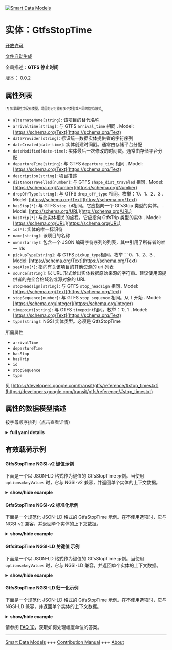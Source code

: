 <!-- 10-Header -->    
[![Smart Data Models](https://smartdatamodels.org/wp-content/uploads/2022/01/SmartDataModels_logo.png "Logo")](https://smartdatamodels.org)    
实体：GtfsStopTime    
===============<!-- /10-Header -->    
<!-- 15-License -->    
[开放许可](https://github.com/smart-data-models//dataModel.UrbanMobility/blob/master/GtfsStopTime/LICENSE.md)    
[文件自动生成](https://docs.google.com/presentation/d/e/2PACX-1vTs-Ng5dIAwkg91oTTUdt8ua7woBXhPnwavZ0FxgR8BsAI_Ek3C5q97Nd94HS8KhP-r_quD4H0fgyt3/pub?start=false&loop=false&delayms=3000#slide=id.gb715ace035_0_60)    
<!-- /15-License -->    
<!-- 20-Description -->    
全局描述：**GTFS 停止时间**    
版本： 0.0.2    
<!-- /20-Description -->    
<!-- 30-PropertiesList -->    
## 属性列表    
<sup><sub>[*] 如果属性中没有类型，是因为它可能有多个类型或不同的格式/模式</sub></sup>。    
- `alternateName[string]`: 该项目的替代名称  - `arrivalTime[string]`: 与 GTFS `arrival_time` 相同  . Model: [https://schema.org/Text](https://schema.org/Text)- `dataProvider[string]`: 标识统一数据实体提供者的字符序列  - `dateCreated[date-time]`: 实体创建时间戳。通常由存储平台分配  - `dateModified[date-time]`: 实体最后一次修改的时间戳。通常由存储平台分配  - `departureTime[string]`: 与 GTFS `departure_time` 相同  . Model: [https://schema.org/Text](https://schema.org/Text)- `description[string]`: 项目描述  - `distanceTravelled[number]`: 与 GTFS `shape_dist_traveled` 相同  . Model: [https://schema.org/Number](https://schema.org/Number)- `dropOffType[string]`: 与 GTFS `drop_off_type` 相同。枚举：'0、1、2、3  . Model: [https://schema.org/Text](https://schema.org/Text)- `hasStop[*]`: 与 GTFS `stop_id`相同。它应指向一个 GtfsStop 类型的实体。  . Model: [http://schema.org/URL](http://schema.org/URL)- `hasTrip[*]`: 与此实体相关的旅程。它应指向 GtfsTrip 类型的实体  . Model: [https://schema.org/URL](https://schema.org/URL)- `id[*]`: 实体的唯一标识符  - `name[string]`: 该项目的名称  - `owner[array]`: 包含一个 JSON 编码字符序列的列表，其中引用了所有者的唯一 Ids  - `pickupType[string]`: 与 GTFS `pickup_type`相同。枚举：'0、1、2、3  . Model: [https://schema.org/Text](https://schema.org/Text)- `seeAlso[*]`: 指向有关该项目的其他资源的 uri 列表  - `source[string]`: 以 URL 形式给出实体数据原始来源的字符串。建议使用源提供者的完全合格域名或源对象的 URL  - `stopHeadsign[string]`: 与 GTFS `stop_headsign` 相同  . Model: [https://schema.org/Text](https://schema.org/Text)- `stopSequence[number]`: 与 GTFS `stop_sequence` 相同。从 `1` 开始  . Model: [https://schema.org/Integer](https://schema.org/Integer)- `timepoint[string]`: 与 GTFS `timepoint`相同。枚举：'0, 1  . Model: [https://schema.org/Text](https://schema.org/Text)- `type[string]`: NGSI 实体类型。必须是 GtfsStopTime  <!-- /30-PropertiesList -->    
<!-- 35-RequiredProperties -->    
所需属性    
- `arrivalTime`  - `departureTime`  - `hasStop`  - `hasTrip`  - `id`  - `stopSequence`  - `type`  <!-- /35-RequiredProperties -->    
<!-- 40-RequiredProperties -->    
见 [https://developers.google.com/transit/gtfs/reference/#stop_timestxt](https://developers.google.com/transit/gtfs/reference/#stop_timestxt)    
<!-- /40-RequiredProperties -->    
<!-- 50-DataModelHeader -->    
## 属性的数据模型描述    
按字母顺序排列（点击查看详情）    
<!-- /50-DataModelHeader -->    
<!-- 60-ModelYaml -->    
<details><summary><strong>full yaml details</strong></summary>      
```yaml    
GtfsStopTime:      
  description: GTFS Stop Time      
  properties:      
    alternateName:      
      description: An alternative name for this item      
      type: string      
      x-ngsi:      
        type: Property      
    arrivalTime:      
      description: Same as GTFS `arrival_time`      
      pattern: ^([0-3][0-9]|4[0-7]):[0-5][0-9]:[0-5][0-9]$      
      type: string      
      x-ngsi:      
        model: https://schema.org/Text      
        type: Property      
    dataProvider:      
      description: A sequence of characters identifying the provider of the harmonised data entity      
      type: string      
      x-ngsi:      
        type: Property      
    dateCreated:      
      description: Entity creation timestamp. This will usually be allocated by the storage platform      
      format: date-time      
      type: string      
      x-ngsi:      
        type: Property      
    dateModified:      
      description: Timestamp of the last modification of the entity. This will usually be allocated by the storage platform      
      format: date-time      
      type: string      
      x-ngsi:      
        type: Property      
    departureTime:      
      description: Same as GTFS `departure_time`      
      pattern: ^([0-3][0-9]|4[0-7]):[0-5][0-9]:[0-5][0-9]$      
      type: string      
      x-ngsi:      
        model: https://schema.org/Text      
        type: Property      
    description:      
      description: A description of this item      
      type: string      
      x-ngsi:      
        type: Property      
    distanceTravelled:      
      description: Same as GTFS `shape_dist_traveled`      
      minimum: 0      
      type: number      
      x-ngsi:      
        model: https://schema.org/Number      
        type: Property      
    dropOffType:      
      default: 0      
      description: 'Same as GTFS `drop_off_type`. Enum:''0, 1, 2, 3'''      
      enum:      
        - 0      
        - 1      
        - 2      
        - 3      
      type: string      
      x-ngsi:      
        model: https://schema.org/Text      
        type: Property      
    hasStop:      
      anyOf:      
        - description: Identifier format of any NGSI entity      
          maxLength: 256      
          minLength: 1      
          pattern: ^[\w\-\.\{\}\$\+\*\[\]`|~^@!,:\\]+$      
          type: string      
          x-ngsi:      
            type: Property      
        - description: Identifier format of any NGSI entity      
          format: uri      
          type: string      
          x-ngsi:      
            type: Property      
      description: Same as GTFS `stop_id`. It shall point to an Entity of type GtfsStop      
      x-ngsi:      
        model: http://schema.org/URL      
        type: Relationship      
    hasTrip:      
      anyOf:      
        - description: Identifier format of any NGSI entity      
          maxLength: 256      
          minLength: 1      
          pattern: ^[\w\-\.\{\}\$\+\*\[\]`|~^@!,:\\]+$      
          type: string      
          x-ngsi:      
            type: Property      
        - description: Identifier format of any NGSI entity      
          format: uri      
          type: string      
          x-ngsi:      
            type: Property      
      description: Trip associated to this Entity. It shall point to an Entity of Type GtfsTrip      
      x-ngsi:      
        model: https://schema.org/URL      
        type: Relationship      
    id:      
      anyOf:      
        - description: Identifier format of any NGSI entity      
          maxLength: 256      
          minLength: 1      
          pattern: ^[\w\-\.\{\}\$\+\*\[\]`|~^@!,:\\]+$      
          type: string      
          x-ngsi:      
            type: Property      
        - description: Identifier format of any NGSI entity      
          format: uri      
          type: string      
          x-ngsi:      
            type: Property      
      description: Unique identifier of the entity      
      x-ngsi:      
        type: Property      
    name:      
      description: The name of this item      
      type: string      
      x-ngsi:      
        type: Property      
    owner:      
      description: A List containing a JSON encoded sequence of characters referencing the unique Ids of the owner(s)      
      items:      
        anyOf:      
          - description: Identifier format of any NGSI entity      
            maxLength: 256      
            minLength: 1      
            pattern: ^[\w\-\.\{\}\$\+\*\[\]`|~^@!,:\\]+$      
            type: string      
            x-ngsi:      
              type: Property      
          - description: Identifier format of any NGSI entity      
            format: uri      
            type: string      
            x-ngsi:      
              type: Property      
        description: Unique identifier of the entity      
        x-ngsi:      
          type: Property      
      type: array      
      x-ngsi:      
        type: Property      
    pickupType:      
      default: 0      
      description: 'Same as GTFS `pickup_type`. Enum:''0, 1, 2, 3'' '      
      enum:      
        - 0      
        - 1      
        - 2      
        - 3      
      type: string      
      x-ngsi:      
        model: https://schema.org/Text      
        type: Property      
    seeAlso:      
      description: list of uri pointing to additional resources about the item      
      oneOf:      
        - items:      
            format: uri      
            type: string      
          minItems: 1      
          type: array      
        - format: uri      
          type: string      
      x-ngsi:      
        type: Property      
    source:      
      description: 'A sequence of characters giving the original source of the entity data as a URL. Recommended to be the fully qualified domain name of the source provider, or the URL to the source object'      
      type: string      
      x-ngsi:      
        type: Property      
    stopHeadsign:      
      description: Same as GTFS `stop_headsign`      
      type: string      
      x-ngsi:      
        model: https://schema.org/Text      
        type: Property      
    stopSequence:      
      description: Same as GTFS `stop_sequence`. Starting with `1`      
      minimum: 1      
      type: number      
      x-ngsi:      
        model: https://schema.org/Integer      
        type: Property      
    timepoint:      
      default: 1      
      description: 'Same as GTFS `timepoint`. Enum:''0, 1'''      
      enum:      
        - 0      
        - 1      
      type: string      
      x-ngsi:      
        model: https://schema.org/Text      
        type: Property      
    type:      
      description: NGSI Entity type. It has to be GtfsStopTime      
      enum:      
        - GtfsStopTime      
      type: string      
      x-ngsi:      
        type: Property      
  required:      
    - id      
    - type      
    - arrivalTime      
    - departureTime      
    - hasStop      
    - hasTrip      
    - stopSequence      
  type: object      
  x-derived-from: ""      
  x-disclaimer: 'Redistribution and use in source and binary forms, with or without modification, are permitted  provided that the license conditions are met. Copyleft (c) 2022 Contributors to Smart Data Models Program'      
  x-license-url: https://github.com/smart-data-models/dataModel.UrbanMobility/blob/master/GtfsStopTime/LICENSE.md      
  x-model-schema: https://smart-data-models.github.io/dataModel.UrbanMobility/GtfsStopTime/schema.json      
  x-model-tags: ""      
  x-version: 0.0.2      
```    
</details>      
<!-- /60-ModelYaml -->    
<!-- 70-MiddleNotes -->    
<!-- /70-MiddleNotes -->    
<!-- 80-Examples -->    
## 有效载荷示例    
#### GtfsStopTime NGSI-v2 键值示例    
下面是一个以 JSON-LD 格式作为键值的 GtfsStopTime 示例。当使用 `options=keyValues` 时，它与 NGSI-v2 兼容，并返回单个实体的上下文数据。    
<details><summary><strong>show/hide example</strong></summary>      
```json  
{  
  "id": "urn:ngsi-ld:GtfsStopTime:Spain:Madrid:EMT:FE0010011_737",  
  "type": "GtfsStopTime",  
  "hasStop": "urn:ngsi-ld:GtfsStop:Madrid:EMT:737",  
  "hasTrip": "urn:ngsi-ld:GtfsTrip:Madrid:EMT:FE0010011",  
  "distanceTravelled": 759,  
  "stopSequence": 4,  
  "arrivalTime": "07:04:24",  
  "departureTime": "07:04:24"  
}  
```  
</details>    
#### GtfsStopTime NGSI-v2 标准化示例    
下面是一个规范化 JSON-LD 格式的 GtfsStopTime 示例。在不使用选项时，它与 NGSI-v2 兼容，并返回单个实体的上下文数据。    
<details><summary><strong>show/hide example</strong></summary>      
```json  
{  
  "id": "urn:ngsi-ld:GtfsStopTime:Spain:Madrid:EMT:FE0010011_737",  
  "type": "GtfsStopTime",  
  "departureTime": {  
    "type": "Text",  
    "value": "07:04:24"  
  },  
  "hasTrip": {  
    "type": "Text",  
    "value": "urn:ngsi-ld:GtfsTrip:Madrid:EMT:FE0010011"  
  },  
  "stopSequence": {  
    "type": "Number",  
    "value": 4  
  },  
  "distanceTravelled": {  
    "type": "Number",  
    "value": 759  
  },  
  "arrivalTime": {  
    "type": "Text",  
    "value": "07:04:24"  
  },  
  "hasStop": {  
    "type": "Text",  
    "value": "urn:ngsi-ld:GtfsStop:Madrid:EMT:737"  
  }  
}  
```  
</details>    
#### GtfsStopTime NGSI-LD 关键值 示例    
下面是一个以 JSON-LD 格式作为键值的 GtfsStopTime 示例。当使用 `options=keyValues` 时，它与 NGSI-LD 兼容，并返回单个实体的上下文数据。    
<details><summary><strong>show/hide example</strong></summary>      
```json  
{  
  "id": "urn:ngsi-ld:GtfsStopTime:Spain:Madrid:EMT:FE0010011_737",  
  "type": "GtfsStopTime",  
  "arrivalTime": "07:04:24",  
  "departureTime": "07:04:24",  
  "distanceTravelled": 759,  
  "hasStop": "urn:ngsi-ld:GtfsStop:Madrid:EMT:737",  
  "hasTrip": "urn:ngsi-ld:GtfsTrip:Madrid:EMT:FE0010011",  
  "stopSequence": 4,  
  "@context": [  
    "https://uri.etsi.org/ngsi-ld/v1/ngsi-ld-core-context.jsonld",  
    "https://raw.githubusercontent.com/smart-data-models/dataModel.UrbanMobility/master/context.jsonld"  
  ]  
}  
```  
</details>    
#### GtfsStopTime NGSI-LD 归一化示例    
下面是一个规范化 JSON-LD 格式的 GtfsStopTime 示例。在不使用选项时，它与 NGSI-LD 兼容，并返回单个实体的上下文数据。    
<details><summary><strong>show/hide example</strong></summary>      
```json  
{  
    "id": "urn:ngsi-ld:GtfsStopTime:Spain:Madrid:EMT:FE0010011_737",  
    "type": "GtfsStopTime",  
    "arrivalTime": {  
        "type": "Property",  
        "value": "07:04:24"  
    },  
    "departureTime": {  
        "type": "Property",  
        "value": "07:04:24"  
    },  
    "distanceTravelled": {  
        "type": "Property",  
        "value": 759  
    },  
    "hasStop": {  
        "type": "Relationship",  
        "object": "urn:ngsi-ld:GtfsStop:Madrid:EMT:737"  
    },  
    "hasTrip": {  
        "type": "Relationship",  
        "object": "urn:ngsi-ld:GtfsTrip:Madrid:EMT:FE0010011"  
    },  
    "stopSequence": {  
        "type": "Property",  
        "value": 4  
    },  
    "@context": [  
        "https://uri.etsi.org/ngsi-ld/v1/ngsi-ld-core-context.jsonld",  
        "https://raw.githubusercontent.com/smart-data-models/dataModel.UrbanMobility/master/context.jsonld"  
    ]  
}  
```  
</details><!-- /80-Examples -->    
<!-- 90-FooterNotes -->    
<!-- /90-FooterNotes -->    
<!-- 95-Units -->    
请参阅 [FAQ 10](https://smartdatamodels.org/index.php/faqs/)，获取如何处理幅度单位的答案。    
<!-- /95-Units -->    
<!-- 97-LastFooter -->    
---    
[Smart Data Models](https://smartdatamodels.org) +++ [Contribution Manual](https://bit.ly/contribution_manual) +++ [About](https://bit.ly/Introduction_SDM)<!-- /97-LastFooter -->    
